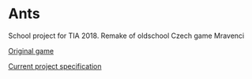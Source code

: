 # Ants
School project for TIA 2018. Remake of oldschool Czech game Mravenci


[Original game](http://mravenci.qex.cz/)


[Current project specification](doc/GameSpec.md)

